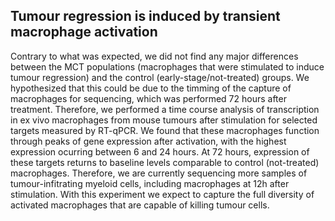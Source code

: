 ## Tumour regression is induced by transient macrophage activation 

Contrary to what was expected, we did not find any major differences between the MCT populations (macrophages that were stimulated to induce tumour regression) and the control (early-stage/not-treated) groups. We hypothesized that this could be due to the timming of the capture of macrophages for sequencing, which was performed 72 hours after treatment. Therefore, we performed a time course analysis of transcription in ex vivo macrophages from mouse tumours after stimulation for selected targets measured by RT-qPCR. We found that these macrophages function through peaks of gene expression after activation, with the highest expression ocurring between 6 and 24 hours. At 72 hours, expression of these targets returns to baseline levels comparable to control (not-treated) macrophages. Therefore, we are currently sequencing more samples of tumour-infitrating myeloid cells, including macrophages at 12h after stimulation. With this experiment we expect to capture the full diversity of activated macrophages that are capable of killing tumour cells. 


